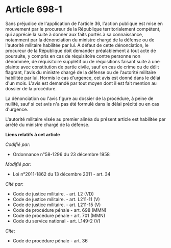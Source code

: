 # Article 698-1

Sans préjudice de l'application de l'article 36, l'action publique est mise en mouvement par le procureur de la République
territorialement compétent, qui apprécie la suite à donner aux faits portés à sa connaissance, notamment par la dénonciation
du ministre chargé de la défense ou de l'autorité militaire habilitée par lui. A défaut de cette dénonciation, le procureur
de la République doit demander préalablement à tout acte de poursuite, y compris en cas de réquisitoire contre personne non
dénommée, de réquisitoire supplétif ou de réquisitions faisant suite à une plainte avec constitution de partie civile, sauf
en cas de crime ou de délit flagrant, l'avis du ministre chargé de la défense ou de l'autorité militaire habilitée par lui.
Hormis le cas d'urgence, cet avis est donné dans le délai d'un mois. L'avis est demandé par tout moyen dont il est fait
mention au dossier de la procédure. 

La dénonciation ou l'avis figure au dossier de la procédure, à peine de nullité, sauf si cet avis n'a pas été formulé dans le
délai précité ou en cas d'urgence. 

L'autorité militaire visée au premier alinéa du présent article est habilitée par arrêté du ministre chargé de la défense.

**Liens relatifs à cet article**

_Codifié par_:

  - Ordonnance n°58-1296 du 23 décembre 1958

_Modifié par_:

  - Loi n°2011-1862 du 13 décembre 2011 - art. 34

_Cité par_:

  - Code de justice militaire. - art. L2 (VD)
  - Code de justice militaire. - art. L211-11 (V)
  - Code de justice militaire. - art. L211-15 (V)
  - Code de procédure pénale - art. 698 (MMN)
  - Code de procédure pénale - art. 701 (MMN)
  - Code du service national - art. L149-2 (V)

_Cite_:

  - Code de procédure pénale - art. 36
